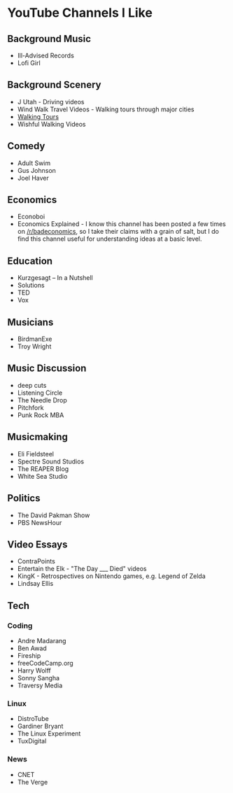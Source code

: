 # YouTube Channels I Like

## Background Music

- Ill-Advised Records
- Lofi Girl

## Background Scenery

- J Utah - Driving videos
- Wind Walk Travel Videos - Walking tours through major cities
- [Walking Tours](https://www.youtube.com/channel/UCn2YnnD2g33upkbSMkQK-Bw)
- Wishful Walking Videos

## Comedy

- Adult Swim
- Gus Johnson
- Joel Haver

## Economics

- Econoboi
- Economics Explained - I know this channel has been posted a few times on [/r/badeconomics](https://reddit.com/r/badeconomics), so I take their claims with a grain of salt, but I do find this channel useful for understanding ideas at a basic level.

## Education

- Kurzgesagt – In a Nutshell
- Solutions
- TED
- Vox

## Musicians

- BirdmanExe
- Troy Wright

## Music Discussion

- deep cuts
- Listening Circle
- The Needle Drop
- Pitchfork
- Punk Rock MBA

## Musicmaking

- Eli Fieldsteel
- Spectre Sound Studios
- The REAPER Blog
- White Sea Studio

## Politics

- The David Pakman Show
- PBS NewsHour

## Video Essays

- ContraPoints
- Entertain the Elk - "The Day \_\_\_ Died" videos
- KingK - Retrospectives on Nintendo games, e.g. Legend of Zelda
- Lindsay Ellis

## Tech

### Coding

- Andre Madarang
- Ben Awad
- Fireship
- freeCodeCamp.org
- Harry Wolff
- Sonny Sangha
- Traversy Media

### Linux

- DistroTube
- Gardiner Bryant
- The Linux Experiment
- TuxDigital

### News

- CNET
- The Verge
